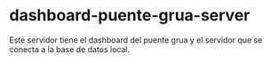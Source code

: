 # dashboard-puente-grua-server

Este servidor tiene el dashboard del puente grua y el servidor que se conecta a la base de datos local.
